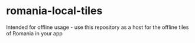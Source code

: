 # romania-local-tiles
Intended for offline usage - use this repository as a host for the offline tiles of Romania in your app
